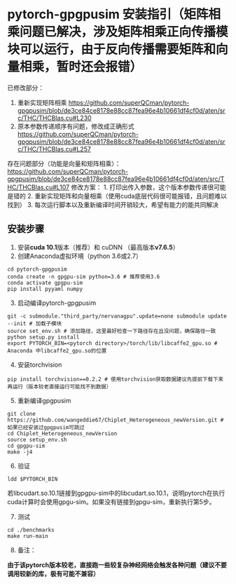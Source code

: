 # pytorch-gpgpusim 安装指引（矩阵相乘问题已解决，涉及矩阵相乘正向传播模块可以运行，由于反向传播需要矩阵和向量相乘，暂时还会报错）

已修改部分：
  1. 重新实现矩阵相乘
  https://github.com/superQCman/pytorch-gpgpusim/blob/de3ce84ce8178e88cc87fea96e4b10661df4cf0d/aten/src/THC/THCBlas.cu#L230
  2. 原本参数传递顺序有问题，修改成正确形式
  https://github.com/superQCman/pytorch-gpgpusim/blob/de3ce84ce8178e88cc87fea96e4b10661df4cf0d/aten/src/THC/THCBlas.cu#L257

存在问题部分（功能是向量和矩阵相乘）：
  https://github.com/superQCman/pytorch-gpgpusim/blob/de3ce84ce8178e88cc87fea96e4b10661df4cf0d/aten/src/THC/THCBlas.cu#L107
  修改方案：
    1. 打印出传入参数，这个版本参数传递很可能是错的
    2. 重新实现矩阵和向量相乘（使用cuda底层代码很可能报错，且问题难以找到）
    3. 每次运行脚本以及重新编译时间开销较大，希望有能力的能共同解决

## 安装步骤
1. 安装**cuda 10.1**版本（推荐）和 cuDNN （最高版本**v7.6.5**）
2. 创建Anaconda虚拟环境（python 3.6或2.7）
```shell
cd pytorch-gpgpusim
conda create -n gpgpu-sim python=3.6 # 推荐使用3.6
conda activate gpgpu-sim
pip install pyyaml numpy
```
3. 启动编译pytorch-gpgpusim
```shell
git -c submodule."third_party/nervanagpu".update=none submodule update --init # 加载子模块
source set_env.sh # 添加路径，这里最好检查一下路径存在且没问题，确保路径一致
python setup.py install
export PYTORCH_BIN=<pytorch directory>/torch/lib/libcaffe2_gpu.so # Anaconda 中libcaffe2_gpu.so的位置
```
4. 安装torchvision
```shell
pip install torchvision==0.2.2 # 使用torchvision获取数据建议先提前下载下来再运行（版本较老直接运行可能找不到数据）
```
5. 重新编译gpgpusim
```shell
git clone https://github.com/wangeddie67/Chiplet_Heterogeneous_newVersion.git # 如果已经安装过gpgpusim可跳过
cd Chiplet_Heterogeneous_newVersion
source setup_env.sh
cd gpgpu-sim
make -j4
```
6. 验证
```shell
ldd $PYTORCH_BIN
```
若libcudart.so.10.1链接到gpgpu-sim中的libcudart.so.10.1，说明pytorch在执行cuda计算时会使用gpgu-sim。如果没有链接到gpgu-sim，重新执行第5步。

7. 测试
```shell
cd ./benchmarks
make run-main
```

8. 备注：

**由于该pytorch版本较老，直接跑一些较复杂神经网络会触发各种问题（建议不要调用较新的库，极有可能不兼容）**

